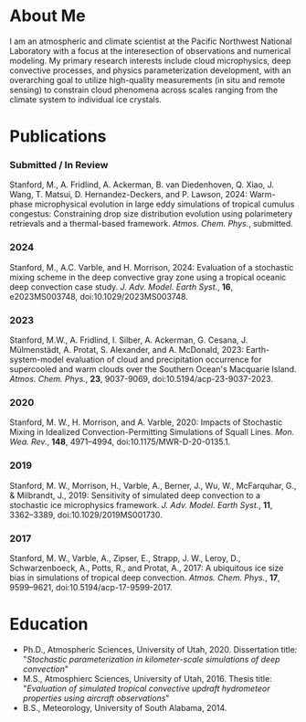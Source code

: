 # About Me

I am an atmospheric and climate scientist at the Pacific Northwest National Laboratory with a focus at the interesection of observations and numerical modeling. My primary research interests include cloud microphysics, deep convective processes, and physics parameterization development, with an overarching goal to utilize high-quality measurements (in situ and remote sensing) to constrain cloud phenomena across scales ranging from the climate system to individual ice crystals. 

# Publications

### Submitted / In Review
Stanford, M., A. Fridlind, A. Ackerman, B. van Diedenhoven, Q. Xiao, J. Wang, T. Matsui, D. Hernandez-Deckers, and P. Lawson, 2024: Warm-phase microphysical evolution in large eddy simulations of tropical cumulus congestus: Constraining drop size distribution evolution using polarimetery retrievals and a thermal-based framework. *Atmos. Chem. Phys.*, submitted.

### 2024
Stanford, M., A.C. Varble, and H. Morrison, 2024: Evaluation of a stochastic mixing scheme in the deep convective gray zone using a tropical oceanic deep convection case study. *J. Adv. Model. Earth Syst.*, **16**, e2023MS003748, doi:10.1029/2023MS003748.

### 2023
Stanford, M.W., A. Fridlind, I. Silber, A. Ackerman, G. Cesana, J. Mülmenstädt, A. Protat, S. Alexander, and A. McDonald, 2023: Earth-system-model evaluation of cloud and precipitation occurrence for supercooled and warm clouds over the Southern Ocean's Macquarie Island. *Atmos. Chem. Phys.*, **23**, 9037-9069, doi:10.5194/acp-23-9037-2023.

### 2020
Stanford, M. W., H. Morrison, and A. Varble, 2020: Impacts of Stochastic Mixing in Idealized Convection-Permitting Simulations of Squall Lines. *Mon. Wea. Rev.*, **148**, 4971–4994, doi:10.1175/MWR-D-20-0135.1.

### 2019
Stanford, M. W., Morrison, H., Varble, A., Berner, J., Wu, W., McFarquhar, G., & Milbrandt, J., 2019: Sensitivity of simulated deep convection to a stochastic ice microphysics framework. *J. Adv. Model. Earth Syst.*, **11**, 3362–3389, doi:10.1029/2019MS001730.

### 2017
Stanford, M. W., Varble, A., Zipser, E., Strapp, J. W., Leroy, D., Schwarzenboeck, A., Potts, R., and Protat, A., 2017: A ubiquitous ice size bias in simulations of tropical deep convection. *Atmos. Chem. Phys.*, **17**, 9599–9621, doi:10.5194/acp-17-9599-2017.

# Education
* Ph.D., Atmospheric Sciences, University of Utah, 2020. Dissertation title: "*Stochastic parameterization in kilometer-scale simulations of deep convection*"
* M.S., Atmosphierc Sciences, University of Utah, 2016. Thesis title: "*Evaluation of simulated tropical convective updraft hydrometeor properties using aircraft observations*"
* B.S., Meteorology, University of South Alabama, 2014.
